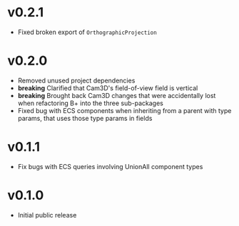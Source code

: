 # v0.2.1

* Fixed broken export of `OrthographicProjection`

# v0.2.0

* Removed unused project dependencies
* **breaking** Clarified that Cam3D's field-of-view field is vertical
* **breaking** Brought back Cam3D changes that were accidentally lost when refactoring B+ into the three sub-packages
* Fixed bug with ECS components when inheriting from a parent with type params, that uses those type params in fields

# v0.1.1

* Fix bugs with ECS queries involving UnionAll component types

# v0.1.0

* Initial public release